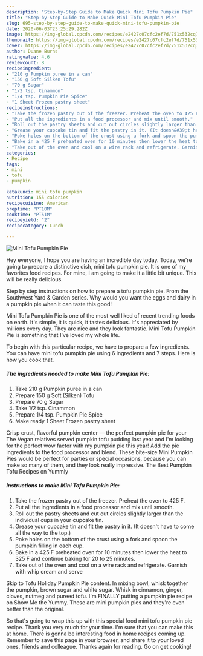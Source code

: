 ```yaml
---
description: "Step-by-Step Guide to Make Quick Mini Tofu Pumpkin Pie"
title: "Step-by-Step Guide to Make Quick Mini Tofu Pumpkin Pie"
slug: 695-step-by-step-guide-to-make-quick-mini-tofu-pumpkin-pie
date: 2020-06-03T23:25:29.282Z
image: https://img-global.cpcdn.com/recipes/e2427c07cfc2ef7d/751x532cq70/mini-tofu-pumpkin-pie-recipe-main-photo.jpg
thumbnail: https://img-global.cpcdn.com/recipes/e2427c07cfc2ef7d/751x532cq70/mini-tofu-pumpkin-pie-recipe-main-photo.jpg
cover: https://img-global.cpcdn.com/recipes/e2427c07cfc2ef7d/751x532cq70/mini-tofu-pumpkin-pie-recipe-main-photo.jpg
author: Duane Burns
ratingvalue: 4.6
reviewcount: 8
recipeingredient:
- "210 g Pumpkin puree in a can"
- "150 g Soft Silken Tofu"
- "70 g Sugar"
- "1/2 tsp. Cinammon"
- "1/4 tsp. Pumpkin Pie Spice"
- "1 Sheet Frozen pastry sheet"
recipeinstructions:
- "Take the frozen pastry out of the freezer. Preheat the oven to 425 F."
- "Put all the ingredients in a food processor and mix until smooth."
- "Roll out the pastry sheets and cut out circles slightly larger than the individual cups in your cupcake tin."
- "Grease your cupcake tin and fit the pastry in it. (It doesn&#39;t have to come all the way to the top.)"
- "Poke holes on the bottom of the crust using a fork and spoon the pumpkin filling in each cup."
- "Bake in a 425 F preheated oven for 10 minutes then lower the heat to 325 F and continue baking for 20 to 25 minutes."
- "Take out of the oven and cool on a wire rack and refrigerate. Garnish with whip cream and serve"
categories:
- Recipe
tags:
- mini
- tofu
- pumpkin

katakunci: mini tofu pumpkin 
nutrition: 155 calories
recipecuisine: American
preptime: "PT10M"
cooktime: "PT51M"
recipeyield: "2"
recipecategory: Lunch

---
```



![Mini Tofu Pumpkin Pie](https://img-global.cpcdn.com/recipes/e2427c07cfc2ef7d/751x532cq70/mini-tofu-pumpkin-pie-recipe-main-photo.jpg)

Hey everyone, I hope you are having an incredible day today. Today, we're going to prepare a distinctive dish, mini tofu pumpkin pie. It is one of my favorites food recipes. For mine, I am going to make it a little bit unique. This will be really delicious.

Step by step instructions on how to prepare a tofu pumpkin pie. From the Southwest Yard &amp; Garden series. Why would you want the eggs and dairy in a pumpkin pie when it can taste this good!

Mini Tofu Pumpkin Pie is one of the most well liked of recent trending foods on earth. It's simple, it is quick, it tastes delicious. It's appreciated by millions every day. They are nice and they look fantastic. Mini Tofu Pumpkin Pie is something that I've loved my whole life.


To begin with this particular recipe, we have to prepare a few ingredients. You can have mini tofu pumpkin pie using 6 ingredients and 7 steps. Here is how you cook that.

<!--inarticleads1-->

##### The ingredients needed to make Mini Tofu Pumpkin Pie:

1. Take 210 g Pumpkin puree in a can
1. Prepare 150 g Soft (Silken) Tofu
1. Prepare 70 g Sugar
1. Take 1/2 tsp. Cinammon
1. Prepare 1/4 tsp. Pumpkin Pie Spice
1. Make ready 1 Sheet Frozen pastry sheet


Crisp crust, flavorful pumpkin center — the perfect pumpkin pie for your The Vegan relatives served pumpkin tofu pudding last year and I&#39;m looking for the perfect wow factor with my pumpkin pie this year! Add the pie ingredients to the food processor and blend. These bite-size Mini Pumpkin Pies would be perfect for parties or special occasions, because you can make so many of them, and they look really impressive. The Best Pumpkin Tofu Recipes on Yummly 

<!--inarticleads2-->

##### Instructions to make Mini Tofu Pumpkin Pie:

1. Take the frozen pastry out of the freezer. Preheat the oven to 425 F.
1. Put all the ingredients in a food processor and mix until smooth.
1. Roll out the pastry sheets and cut out circles slightly larger than the individual cups in your cupcake tin.
1. Grease your cupcake tin and fit the pastry in it. (It doesn&#39;t have to come all the way to the top.)
1. Poke holes on the bottom of the crust using a fork and spoon the pumpkin filling in each cup.
1. Bake in a 425 F preheated oven for 10 minutes then lower the heat to 325 F and continue baking for 20 to 25 minutes.
1. Take out of the oven and cool on a wire rack and refrigerate. Garnish with whip cream and serve


Skip to Tofu Holiday Pumpkin Pie content. In mixing bowl, whisk together the pumpkin, brown sugar and white sugar. Whisk in cinnamon, ginger, cloves, nutmeg and pureed tofu. I&#39;m FINALLY putting a pumpkin pie recipe on Show Me the Yummy. These are mini pumpkin pies and they&#39;re even better than the original. 

So that's going to wrap this up with this special food mini tofu pumpkin pie recipe. Thank you very much for your time. I'm sure that you can make this at home. There is gonna be interesting food in home recipes coming up. Remember to save this page in your browser, and share it to your loved ones, friends and colleague. Thanks again for reading. Go on get cooking!
